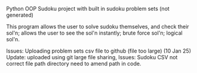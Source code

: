Python OOP Sudoku project with built in sudoku problem sets (not generated)

This program allows the user to solve sudoku themselves, and check their sol'n; allows the user to see the sol'n instantly; brute force sol'n; logical sol'n.

Issues: Uploading problem sets csv file to github (file too large) (10 Jan 25)
Update: uploaded using git large file sharing, 
Issues: Sudoku CSV not correct file path directory need to amend path in code.

